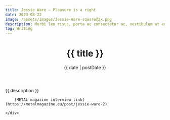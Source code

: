 ```yaml
---
title: Jessie Ware – Pleasure is a right
date: 2023-08-22
image: /assets/images/Jessie-Ware-square@2x.png
description: Morbi leo risus, porta ac consectetur ac, vestibulum at eros. Donec id elit non mi porta gravida at eget metus. Vivamus sagittis lacus vel augue laoreet rutrum faucibus dolor auctor. Cras mattis consectetur purus sit amet fermentum. Lorem ipsum dolor sit amet, consectetur adipiscing elit. Lorem ipsum dolor sit amet, consectetur adipiscing elit. Vestibulum id ligula porta felis euismod semper.
tag: Writing
---
```


<header class="sectionMargin project-title">
    <h1 class="mb3 mt0">{{ title }}</h1>
    <time class="f6 ttu tracked gray">{{ date | postDate }}</time>
</header>



<div class="sectionMargin pb4">
    <div class="measure pt4">
        {{ description }}

        [METAL magazine interview link](https://metalmagazine.eu/post/jessie-ware-2)

    </div>
</div>